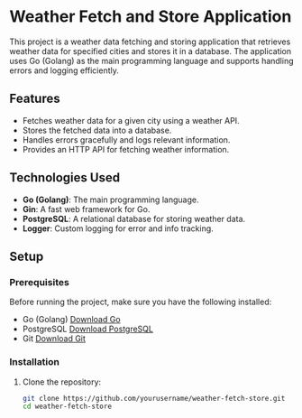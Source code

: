 # Weather Fetch and Store Application

This project is a weather data fetching and storing application that retrieves weather data for specified cities and stores it in a database. The application uses Go (Golang) as the main programming language and supports handling errors and logging efficiently.

## Features

- Fetches weather data for a given city using a weather API.
- Stores the fetched data into a database.
- Handles errors gracefully and logs relevant information.
- Provides an HTTP API for fetching weather information.

## Technologies Used

- **Go (Golang)**: The main programming language.
- **Gin**: A fast web framework for Go.
- **PostgreSQL**: A relational database for storing weather data.
- **Logger**: Custom logging for error and info tracking.

## Setup

### Prerequisites

Before running the project, make sure you have the following installed:

- Go (Golang) [Download Go](https://golang.org/dl/)
- PostgreSQL [Download PostgreSQL](https://www.postgresql.org/download/)
- Git [Download Git](https://git-scm.com/)

### Installation

1. Clone the repository:

   ```bash
   git clone https://github.com/yourusername/weather-fetch-store.git
   cd weather-fetch-store
